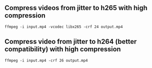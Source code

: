 ## Compress videos from jitter to h265 with high compression

`ffmpeg -i input.mp4 -vcodec libx265 -crf 24 output.mp4`

## Compress video from jitter to h264 (better compatibility) with high compression

`ffmpeg -i input.mp4 -crf 26 output.mp4`
